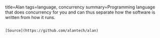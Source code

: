 title=Alan
tags=language, concurrency
summary=Programming language that does concurrency for you and can thus separate how the software is written from how it runs.
~~~~~~

[Source](https://github.com/alantech/alan)

